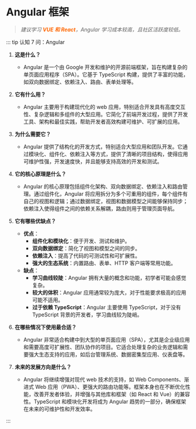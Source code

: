 # Angular 框架

> _建议学习 <span style="color:#f60;font-weight:bold;font-style:italic;">**VUE 和 React**</span>，Angular 学习成本较高，且社区活跃度较低。_

::: tip 认知 7 问：Angular

1. **这是什么？**

   - Angular 是一个由 Google 开发和维护的开源前端框架，旨在构建复杂的单页面应用程序（SPA）。它基于 TypeScript 构建，提供了丰富的功能，如双向数据绑定、依赖注入、路由、表单处理等。

2. **它有什么用？**

   - Angular 主要用于构建现代化的 web 应用，特别适合开发具有高度交互性、复杂逻辑和多组件的大型应用。它简化了前端开发过程，提供了开发工具、架构和最佳实践，帮助开发者高效构建可维护、可扩展的应用。

3. **为什么需要它？**

   - Angular 提供了结构化的开发方式，特别适合大型应用和团队开发。它通过模块化、组件化、依赖注入等方式，提供了清晰的项目结构，使得应用可维护性强，开发速度快，并且能够支持高效的开发和测试。

4. **它的核心原理是什么？**

   - Angular 的核心原理包括组件化架构、双向数据绑定、依赖注入和路由管理。通过组件化，Angular 将应用拆分为多个可重用的组件，每个组件有自己的视图和逻辑；通过数据绑定，视图和数据模型之间能够保持同步；依赖注入使得组件之间的依赖关系解耦，路由则用于管理页面导航。

5. **它有哪些优缺点？**

   - **优点**：
     - **组件化和模块化**：便于开发、测试和维护。
     - **双向数据绑定**：简化了视图和模型之间的同步。
     - **依赖注入**：提高了代码的可测试性和可扩展性。
     - **强大的生态系统**：内置路由、表单、HTTP 客户端等常用功能。
   - **缺点**：
     - **学习曲线较陡**：Angular 拥有大量的概念和功能，初学者可能会感觉复杂。
     - **较大的体积**：Angular 应用通常较为庞大，对于性能要求极高的应用可能不适用。
     - **过于依赖 TypeScript**：Angular 主要使用 TypeScript，对于没有 TypeScript 背景的开发者，学习曲线较为陡峭。

6. **在哪些情况下使用最合适？**

   - Angular 非常适合构建中到大型的单页面应用（SPA），尤其是企业级应用和需要高度可扩展性、团队协作的项目。它适合处理复杂的业务逻辑和需要强大生态支持的应用，如后台管理系统、数据密集型应用、仪表盘等。

7. **未来的发展方向是什么？**

   - Angular 将继续增强对现代 web 技术的支持，如 Web Components、渐进式 Web 应用（PWA）、更强大的路由功能等。框架本身也在不断优化性能，改善开发者体验，并增强与其他库和框架（如 React 和 Vue）的兼容性。TypeScript 和模块化开发将成为 Angular 趋势的一部分，确保框架在未来的可维护性和开发效率。

:::
